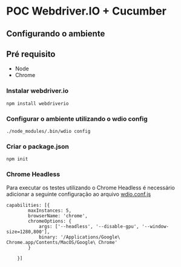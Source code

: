 # POC Webdriver.IO + Cucumber


## Configurando o ambiente

## Pré requisito

* Node
* Chrome

### Instalar webdriver.io
````
npm install webdriverio
````

### Configurar o ambiente utilizando o wdio config
````
./node_modules/.bin/wdio config
````

### Criar o package.json 
````
npm init
````

### Chrome Headless

Para executar os testes utilizando o Chrome Headless é necessário adicionar a seguinte configuração ao arquivo [wdio.conf.js](https://github.com/nunesjessica/poc-webdriverio/blob/master/wdio.conf.js)
````
capabilities: [{
        maxInstances: 5,
        browserName: 'chrome',
        chromeOptions: {
            args: ['--headless', '--disable-gpu', '--window-size=1280,800'],
            binary: '/Applications/Google\ Chrome.app/Contents/MacOS/Google\ Chrome'
        }

    }]

````
